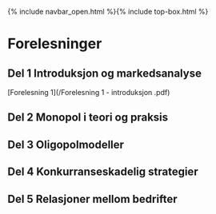 
{% include navbar_open.html %}{% include top-box.html %}

# Forelesninger

## Del 1 Introduksjon og markedsanalyse       
[Forelesning 1](/Forelesning 1 - introduksjon .pdf)


## Del 2 Monopol i teori og praksis


## Del 3 Oligopolmodeller


## Del 4 Konkurranseskadelig strategier


## Del 5 Relasjoner mellom bedrifter


